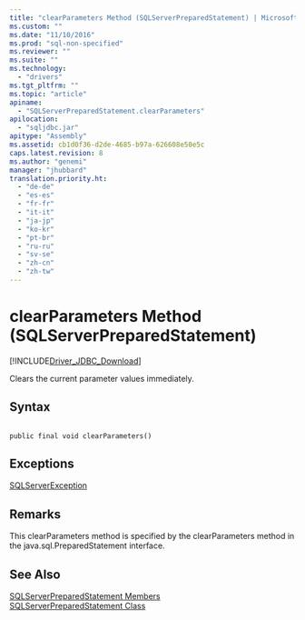 ```yaml
---
title: "clearParameters Method (SQLServerPreparedStatement) | Microsoft Docs"
ms.custom: ""
ms.date: "11/10/2016"
ms.prod: "sql-non-specified"
ms.reviewer: ""
ms.suite: ""
ms.technology: 
  - "drivers"
ms.tgt_pltfrm: ""
ms.topic: "article"
apiname: 
  - "SQLServerPreparedStatement.clearParameters"
apilocation: 
  - "sqljdbc.jar"
apitype: "Assembly"
ms.assetid: cb1d0f36-d2de-4685-b97a-626608e50e5c
caps.latest.revision: 8
ms.author: "genemi"
manager: "jhubbard"
translation.priority.ht: 
  - "de-de"
  - "es-es"
  - "fr-fr"
  - "it-it"
  - "ja-jp"
  - "ko-kr"
  - "pt-br"
  - "ru-ru"
  - "sv-se"
  - "zh-cn"
  - "zh-tw"
---
```

# clearParameters Method (SQLServerPreparedStatement)
[!INCLUDE[Driver_JDBC_Download](../../../connect/jdbc/includes)]

  Clears the current parameter values immediately.  
  
## Syntax  
  
```  
  
public final void clearParameters()  
```  
  
## Exceptions  
 [SQLServerException](../../../connect/jdbc/reference/sqlserverexception-class.md)  
  
## Remarks  
 This clearParameters method is specified by the clearParameters method in the java.sql.PreparedStatement interface.  
  
## See Also  
 [SQLServerPreparedStatement Members](../../../connect/jdbc/reference/sqlserverpreparedstatement-members.md)   
 [SQLServerPreparedStatement Class](../../../connect/jdbc/reference/sqlserverpreparedstatement-class.md)  
  
  